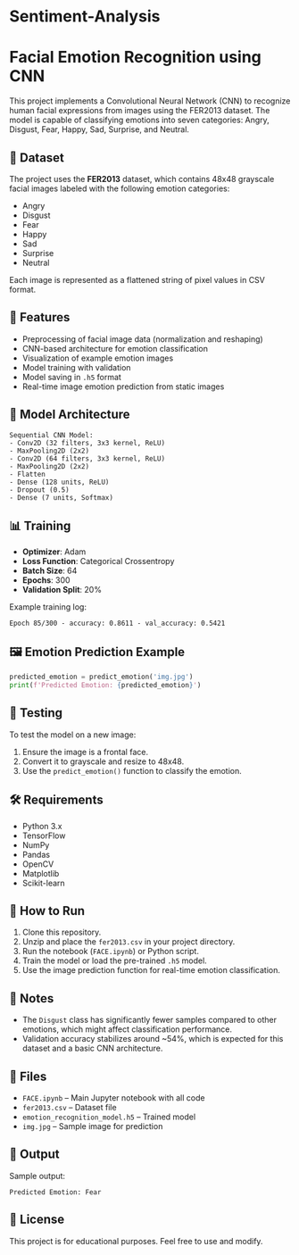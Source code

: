 # Sentiment-Analysis
# Facial Emotion Recognition using CNN

This project implements a Convolutional Neural Network (CNN) to recognize human facial expressions from images using the FER2013 dataset. The model is capable of classifying emotions into seven categories: Angry, Disgust, Fear, Happy, Sad, Surprise, and Neutral.

## 📁 Dataset

The project uses the **FER2013** dataset, which contains 48x48 grayscale facial images labeled with the following emotion categories:

* Angry
* Disgust
* Fear
* Happy
* Sad
* Surprise
* Neutral

Each image is represented as a flattened string of pixel values in CSV format.

## 🚀 Features

* Preprocessing of facial image data (normalization and reshaping)
* CNN-based architecture for emotion classification
* Visualization of example emotion images
* Model training with validation
* Model saving in `.h5` format
* Real-time image emotion prediction from static images

## 🧠 Model Architecture

```
Sequential CNN Model:
- Conv2D (32 filters, 3x3 kernel, ReLU)
- MaxPooling2D (2x2)
- Conv2D (64 filters, 3x3 kernel, ReLU)
- MaxPooling2D (2x2)
- Flatten
- Dense (128 units, ReLU)
- Dropout (0.5)
- Dense (7 units, Softmax)
```

## 📊 Training

* **Optimizer**: Adam
* **Loss Function**: Categorical Crossentropy
* **Batch Size**: 64
* **Epochs**: 300
* **Validation Split**: 20%

Example training log:

```
Epoch 85/300 - accuracy: 0.8611 - val_accuracy: 0.5421
```

## 🖼️ Emotion Prediction Example

```python
predicted_emotion = predict_emotion('img.jpg')
print(f'Predicted Emotion: {predicted_emotion}')
```

## 🧪 Testing

To test the model on a new image:

1. Ensure the image is a frontal face.
2. Convert it to grayscale and resize to 48x48.
3. Use the `predict_emotion()` function to classify the emotion.

## 🛠 Requirements

* Python 3.x
* TensorFlow
* NumPy
* Pandas
* OpenCV
* Matplotlib
* Scikit-learn

## 🧹 How to Run

1. Clone this repository.
2. Unzip and place the `fer2013.csv` in your project directory.
3. Run the notebook (`FACE.ipynb`) or Python script.
4. Train the model or load the pre-trained `.h5` model.
5. Use the image prediction function for real-time emotion classification.

## 📌 Notes

* The `Disgust` class has significantly fewer samples compared to other emotions, which might affect classification performance.
* Validation accuracy stabilizes around \~54%, which is expected for this dataset and a basic CNN architecture.

## 📂 Files

* `FACE.ipynb` – Main Jupyter notebook with all code
* `fer2013.csv` – Dataset file
* `emotion_recognition_model.h5` – Trained model
* `img.jpg` – Sample image for prediction

## 📸 Output

Sample output:

```
Predicted Emotion: Fear
```

## 📄 License

This project is for educational purposes. Feel free to use and modify.
